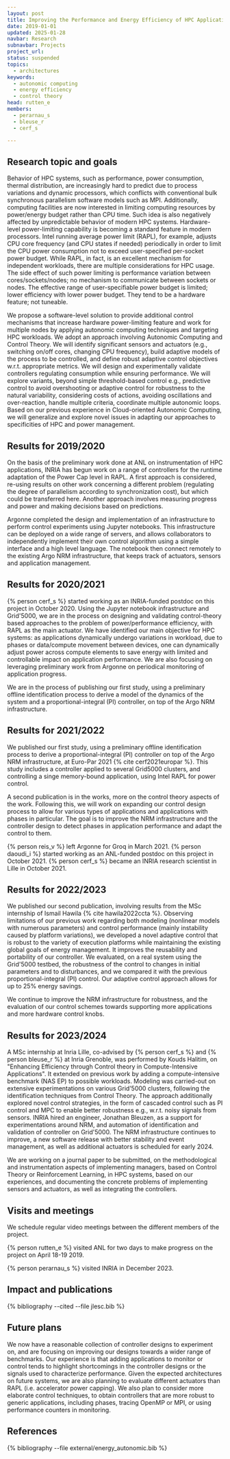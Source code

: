 ```yaml
---
layout: post
title: Improving the Performance and Energy Efficiency of HPC Applications Using Autonomic Computing Techniques
date: 2019-01-01
updated: 2025-01-28
navbar: Research
subnavbar: Projects
project_url:
status: suspended
topics:
  - architectures
keywords:
  - autonomic computing
  - energy efficiency
  - control theory
head: rutten_e
members:
  - perarnau_s
  - bleuse_r
  - cerf_s

---
```


## Research topic and goals

Behavior of HPC systems, such as performance, power consumption, thermal
distribution, are increasingly hard to predict due to process variations and
dynamic processors, which conflicts with conventional bulk synchronous
parallelism software models such as MPI. Additionally, computing facilities are
now interested in limiting computing resources by power/energy budget rather
than CPU time. Such idea is also negatively affected by unpredictable behavior
of modern HPC systems. Hardware-level power-limiting capability is becoming a
standard feature in modern processors. Intel running average power limit
(RAPL), for example, adjusts CPU core frequency (and CPU states if needed)
periodically in order to limit the CPU power consumption not to exceed
user-specified per-socket power budget. While RAPL, in fact, is an excellent
mechanism for independent workloads, there are multiple considerations for HPC
usage. The side effect of such power limiting is performance variation between
cores/sockets/nodes; no mechanism to communicate between sockets or nodes. The
effective range of user-specifiable power budget is limited; lower efficiency
with lower power budget. They tend to be a hardware feature; not tuneable.

We propose a software-level solution to provide additional control mechanisms
that increase hardware power-limiting feature and work for multiple nodes by
applying autonomic computing techniques and targeting HPC workloads.  We adopt
an approach involving Autonomic Computing and Control Theory. We will identify
significant sensors and actuators (e.g., switching on/off cores, changing CPU
frequency), build adaptive models of the process to be controlled, and define
robust adaptive control objectives w.r.t. appropriate metrics. We will design
and experimentally validate controllers regulating consumption while ensuring
performance. We will explore variants, beyond simple threshold-based control
e.g., predictive control to avoid overshooting or adaptive control for
robustness to the natural variability, considering costs of actions, avoiding
oscillations and over-reaction, handle multiple criteria, coordinate multiple
autonomic loops. Based on our previous experience in Cloud-oriented Autonomic
Computing, we will generalize and explore novel issues in adapting our
approaches to specificities of HPC and power management.

## Results for 2019/2020

On the basis of the preliminary work done at ANL on instrumentation of HPC
applications, INRIA has begun work on a range of controllers for the runtime
adaptation of the Power Cap level in RAPL. A first approach is considered,
re-using results on other work concerning a different problem (regulating the
degree of parallelism according to synchronization cost), but which could be
transferred here. Another approach involves measuring progress and power and
making decisions based on predictions.

Argonne completed the design and implementation of an infrastructure to perform
control experiments using Jupyter notebooks. This infrastructure can be
deployed on a wide range of servers, and allows collaborators to independently
implement their own control algorithm using a simple interface and a high level
language. The notebook then connect remotely to the existing Argo NRM
infrastructure, that keeps track of actuators, sensors and application
management.

## Results for 2020/2021

{% person cerf_s %} started working as an INRIA-funded postdoc on this project
in October 2020. Using the Jupyter notebook infrastructure and Grid'5000, we
are in the process on designing and validating control-theory based approaches
to the problem of power/performance efficiency, with RAPL as the main actuator.
We have identified our main objective for HPC systems: as applications
dynamically undergo variations in workload, due to phases or data/compute
movement between devices, one can dynamically adjust power across compute
elements to save energy with limited and controllable impact on application
performance. We are also focusing on leveraging preliminary work from Argonne
on periodical monitoring of application progress.

We are in the process of publishing our first study, using a preliminary
offline identification process to derive a model of the dynamics of the system
and a proportional-integral (PI) controller, on top of the Argo NRM
infrastructure.

## Results for 2021/2022

We published our first study, using a preliminary offline identification
process to derive a proportional-integral (PI) controller on top of the Argo
NRM infrastructure, at Euro-Par 2021 {% cite cerf2021europar %}. This study
includes a controller applied to several Grid5000 clusters, and controlling a
singe memory-bound application, using Intel RAPL for power control.

A second publication is in the works, more on the control theory aspects of the
work. Following this, we will work on expanding our control design process to
allow for various types of applications and applications with phases in
particular. The goal is to improve the NRM infrastructure and the controller
design to detect phases in application performance and adapt the control to
them.

{% person reis_v %} left Argonne for Groq in March 2021. {% person daoudi_i %}
started working as an ANL-funded postdoc on this project in October 2021. {% person cerf_s %}
became an INRIA research scientist in Lille in October 2021.

## Results for 2022/2023

We published our second publication, involving results from the MSc internship
of Ismail Hawila {% cite hawila2022ccta %}. Observing limitations of our
previous work regarding both modeling (nonlinear models with numerous
parameters) and control performance (mainly instability caused by platform
variations), we developed a novel adaptive control that is robust to the variety
of execution platforms while maintaining the existing global goals of energy
management. It improves the reusability and portability of our controller. We
evaluated, on a real system using the Grid'5000 testbed, the robustness of the
control to changes in initial parameters and to disturbances, and we compared it
with the previous proportional-integral (PI) control. Our adaptive control
approach allows for up to 25% energy savings.

We continue to improve the NRM infrastructure for robustness, and the
evaluation of our control schemes towards supporting more applications and more
hardware control knobs.

## Results for 2023/2024

A MSc internship at Inria Lille, co-advised by {% person cerf_s %} and {%
person bleuse_r %} at Inria Grenoble, was performed by Kouds Halitim, on
"Enhancing Efficiency through Control theory in Compute-Intensive
Applications". It extended on previous work by adding a compute-intensive
benchmark (NAS EP) to possible workloads. Modeling was carried-out on extensive
experimentations on various Grid’5000 clusters, following the identification
techniques from Control Theory. The approach additionally explored novel
control strategies, in the form of cascaded control such as PI control and MPC
to enable better robustness e.g., w.r.t. noisy signals from sensors. INRIA
hired an engineer, Jonathan Bleuzen, as a support for experimentations around
NRM, and automation of identification and validation of controller on
Grid'5000.  The NRM infrastructure continues to improve, a new software release
with better stability and event management, as well as additional actuators is
scheduled for early 2024.

We are working on a journal paper to be submitted, on the methodological and
instrumentation aspects of implementing managers, based on Control Theory or
Reinforcement Learning, in HPC systems, based on our experiences, and
documenting the concrete problems of implementing sensors and actuators, as
well as integrating the controllers.

## Visits and meetings

We schedule regular video meetings between the different members of the
project.

{% person rutten_e %} visited ANL for two days to make progress on the project
on April 18-19 2019.

{% person perarnau_s %} visited INRIA in December 2023.


## Impact and publications

{% bibliography --cited --file jlesc.bib %}

## Future plans

We now have a reasonable collection of controller designs to experiment on, and
are focusing on improving our designs towards a wider range of benchmarks. Our
experience is that adding applications to monitor or control tends to highlight
shortcomings in the controller designs or the signals used to characterize
performance.  Given the expected architectures on future systems, we are also
planning to evaluate different actuators than RAPL (i.e. accelerator power
capping). We also plan to consider more elaborate control techniques, to obtain
controllers that are more robust to generic applications, including phases,
tracing OpenMP or MPI, or using performance counters in monitoring.

## References

{% bibliography --file external/energy_autonomic.bib %}

